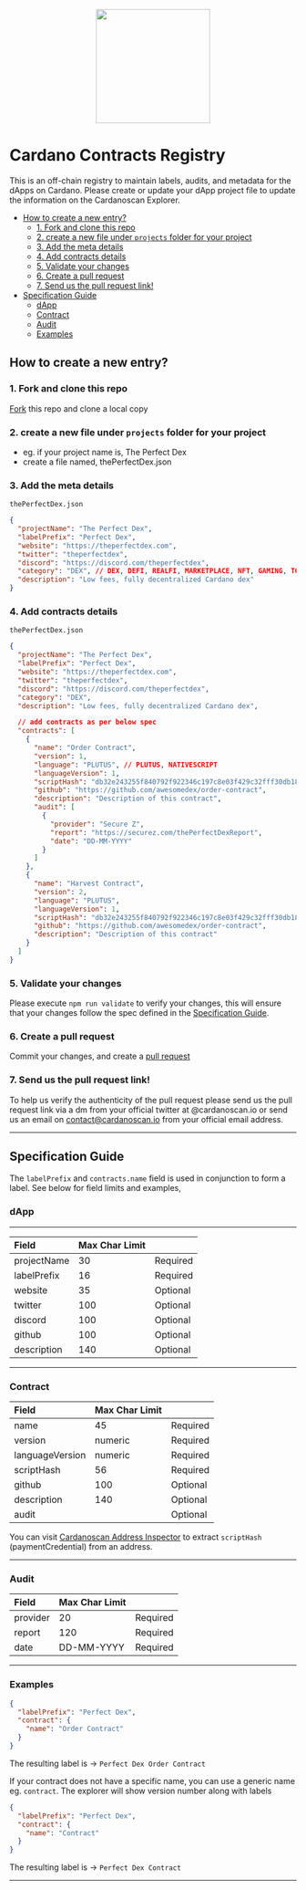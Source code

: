 <p align="center">
  <a href="https://strica.io/" target="_blank">
    <img src="https://docs.strica.io/images/logo.png" width="200">
  </a>
</p>

# Cardano Contracts Registry

This is an off-chain registry to maintain labels, audits, and metadata for the dApps on Cardano. Please create or update your dApp project file to update the information on the Cardanoscan Explorer.

- [How to create a new entry?](#how-to-create-a-new-entry-)
  - [1. Fork and clone this repo](#1-fork-and-clone-this-repo)
  - [2. create a new file under `projects` folder for your project](#2-create-a-new-file-under--projects--folder-for-your-project)
  - [3. Add the meta details](#3-add-the-meta-details)
  - [4. Add contracts details](#4-add-contracts-details)
  - [5. Validate your changes](#5-validate-your-changes)
  - [6. Create a pull request](#6-create-a-pull-request)
  - [7. Send us the pull request link!](#7-send-us-the-pull-request-link-)
- [Specification Guide](#specification-guide)
  - [dApp](#dapp)
  - [Contract](#contract)
  - [Audit](#audit)
  - [Examples](#examples)

## How to create a new entry?

### 1. Fork and clone this repo

[Fork](https://docs.github.com/en/github/getting-started-with-github/fork-a-repo) this repo and clone a local copy

### 2. create a new file under `projects` folder for your project

- eg. if your project name is, The Perfect Dex
- create a file named, thePerfectDex.json

### 3. Add the meta details

`thePerfectDex.json`

```json
{
  "projectName": "The Perfect Dex",
  "labelPrefix": "Perfect Dex",
  "website": "https://theperfectdex.com",
  "twitter": "theperfectdex",
  "discord": "https://discord.com/theperfectdex",
  "category": "DEX", // DEX, DEFI, REALFI, MARKETPLACE, NFT, GAMING, TOKEN, ORACLE
  "description": "Low fees, fully decentralized Cardano dex"
}
```

### 4. Add contracts details

`thePerfectDex.json`

```json
{
  "projectName": "The Perfect Dex",
  "labelPrefix": "Perfect Dex",
  "website": "https://theperfectdex.com",
  "twitter": "theperfectdex",
  "discord": "https://discord.com/theperfectdex",
  "category": "DEX",
  "description": "Low fees, fully decentralized Cardano dex",

  // add contracts as per below spec
  "contracts": [
    {
      "name": "Order Contract",
      "version": 1,
      "language": "PLUTUS", // PLUTUS, NATIVESCRIPT
      "languageVersion": 1,
      "scriptHash": "db32e243255f840792f922346c197c8e03f429c32fff30db18a627e9",
      "github": "https://github.com/awesomedex/order-contract",
      "description": "Description of this contract",
      "audit": [
        {
          "provider": "Secure Z",
          "report": "https://securez.com/thePerfectDexReport",
          "date": "DD-MM-YYYY"
        }
      ]
    },
    {
      "name": "Harvest Contract",
      "version": 2,
      "language": "PLUTUS",
      "languageVersion": 1,
      "scriptHash": "db32e243255f840792f922346c197c8e03f429c32fff30db18a627e9",
      "github": "https://github.com/awesomedex/order-contract",
      "description": "Description of this contract"
    }
  ]
}
```

### 5. Validate your changes

Please execute `npm run validate` to verify your changes, this will ensure that your changes follow the spec defined in the [Specification Guide](#specification-guide).

### 6. Create a pull request

Commit your changes, and create a [pull request](https://docs.github.com/en/github/collaborating-with-issues-and-pull-requests/creating-a-pull-request-from-a-fork)

### 7. Send us the pull request link!

To help us verify the authenticity of the pull request please send us the pull request link via a dm from your official twitter at @cardanoscan.io or send us an email on contact@cardanoscan.io from your official email address.

---

## Specification Guide

The `labelPrefix` and `contracts.name` field is used in conjunction to form a label. See below for field limits and examples,

### dApp

---

| Field       | Max Char Limit |          |
| :---------- | :------------- | :------- |
| projectName | 30             | Required |
| labelPrefix | 16             | Required |
| website     | 35             | Optional |
| twitter     | 100            | Optional |
| discord     | 100            | Optional |
| github      | 100            | Optional |
| description | 140            | Optional |

---

### Contract

| Field           | Max Char Limit |          |
| :-------------- | :------------- | :------- |
| name            | 45             | Required |
| version         | numeric        | Required |
| languageVersion | numeric        | Required |
| scriptHash      | 56             | Required |
| github          | 100            | Optional |
| description     | 140            | Optional |
| audit           |                | Optional |

You can visit [Cardanoscan Address Inspector](https://cardanoscan.io/addressInspector) to extract `scriptHash` (paymentCredential) from an address.

---

### Audit

| Field    | Max Char Limit |          |
| :------- | :------------- | :------- |
| provider | 20             | Required |
| report   | 120            | Required |
| date     | DD-MM-YYYY     | Required |

---

### Examples

```json
{
  "labelPrefix": "Perfect Dex",
  "contract": {
    "name": "Order Contract"
  }
}
```

The resulting label is -> `Perfect Dex Order Contract`

If your contract does not have a specific name, you can use a generic name eg. `contract`. The explorer will show version number along with labels

```json
{
  "labelPrefix": "Perfect Dex",
  "contract": {
    "name": "Contract"
  }
}
```

The resulting label is -> `Perfect Dex Contract`

---
